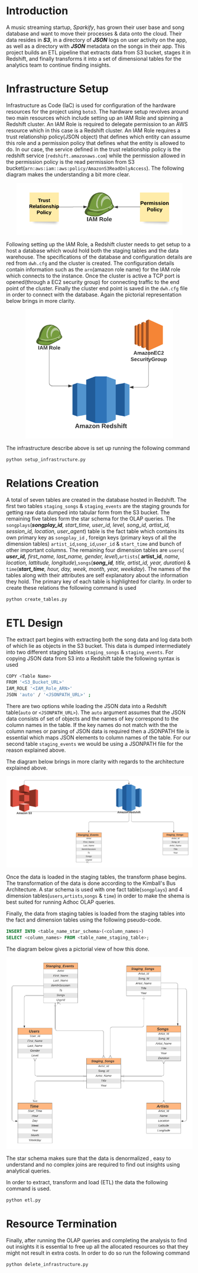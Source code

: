 # 
# Introduction
A music streaming startup, *Sparkify*, has grown their user base and song database and want to move their processes & data onto the cloud. Their data resides in ***S3***, in a directory of ***JSON*** logs on user activity on the app, as well as a directory with ***JSON*** metadata on the songs in their app.
This project builds an ETL pipeline that extracts data from S3 bucket, stages it in Redshift, and finally transforms it into a set of dimensional tables for the analytics team to continue finding insights.

# Infrastructure Setup

Infrastructure as Code (IaC) is used for configuration of the hardware resources for the project using `boto3`. The hardware setup revolves around two main resources which include setting up an IAM Role and spinning a Redshift cluster. An IAM Role is required to delegate permission to an AWS resource which in this case is a Redshift cluster. An IAM Role requires a trust relationship policy(JSON object) that defines which entity can assume this role and a permission policy that defines what the entity is allowed to do. In our case, the service defined in the trust relationship policy is the redshift service (`redshift.amazonaws.com`) while the permission allowed in the permission policy is the read permission from S3 bucket(`arn:aws:iam::aws:policy/AmazonS3ReadOnlyAccess`). The following diagram makes the understanding a bit more clear.

<p align="center">
  <img src="https://github.com/anhassan/Data-WareHouse-Design-using-ETL-pipeline-with-AWS-S3-Redshift/blob/master/Images/IAM.png">
</p>

Following setting up the IAM Role, a Redshift cluster needs to get setup to a host a database which would hold both the staging tables and the data warehouse. The specifications of the database and configuration details are red from `dwh.cfg` and the cluster is created.  The configuration details contain information such as the `arn`(amazon role name) for the IAM role which connects to the instance. Once the cluster is active a TCP port is opened(through a EC2 security group) for connecting traffic to the end point of the cluster. Finally the cluster end point is saved in the `dwh.cfg` file in order to connect with the database. Again the pictorial representation below brings in more clarity.

<p align="center">
  <img src="https://github.com/anhassan/Data-WareHouse-Design-using-ETL-pipeline-with-AWS-S3-Redshift/blob/master/Images/RedShift_Config.png">
</p>

The infrastructure describe above is set up running the following command
```bash
python setup_infrastructure.py
```

# Relations Creation
A total of seven tables are created in the database hosted in Redshift. The first two tables `staging_songs` & `staging_events` are the staging grounds for getting raw data dumped into tabular form from the S3 bucket. The remaining five tables form the star schema for the OLAP queries. The `songplays`(***songplay_id**, start_time, user_id, level, song_id, artist_id, session_id, location, user_agent*) table is the fact table which contains its own primary key as `songplay_id` , foreign keys (primary keys of all the dimension tables) `artist_id`,`song_id`,`user_id` & `start_time` and bunch of other important columns. The remaining four dimension tables are `users`(  _**user_id,** first_name, last_name, gender, level_),`artists`( **artist_id**, *name, location, lattitude, longitude*),`songs`(***song_id**, title, artist_id, year, duration*) & `time`(***start_time**, hour, day, week, month, year, weekday*). 	The names of the tables along with their attributes are self explanatory about the information they hold. The primary key of each table is highlighted for clarity.
In order to create these relations the following command is used
```bash
python create_tables.py
``` 

# ETL Design
The extract part begins with extracting both the song data and log data both of which lie as objects in the S3 bucket. This data is dumped intermediately into two different staging tables `staging_songs` & `staging_events`. For copying JSON data from S3 into a Redshift table the following syntax is used
```bash
COPY <Table Name>
FROM '<S3_Bucket_URL>'
IAM_ROLE '<IAM_Role_ARN>' 
JSON 'auto' / '<JSONPATH_URL>' ;
```
There are two options while loading the JSON data into a Redshift table(`auto` or `<JSONPATH_URL>`). The `auto` argument assumes that the JSON data consists of set of objects and the names of key correspond to the column names in the table. If the key names do not match with the the column names or parsing of JSON data is required then a JSONPATH file is essential which maps JSON elements to column names of the table. For our second table `staging_events` we would be using a JSONPATH file for the reason explained above.

The diagram below brings in more clarity with regards to the architecture explained above.

![image info](https://github.com/anhassan/Data-WareHouse-Design-using-ETL-pipeline-with-AWS-S3-Redshift/blob/master/Images/S3_Redshift_ETL.png)

Once the data is loaded in the staging tables, the transform phase begins. The transformation of the data is done according to the Kimball's Bus Architecture. A star schema is used with one fact table(`songplays`) and 4 dimension tables(`users`,`artists`,`songs` & `time`) in order to make the shema is best suited for running Adhoc OLAP queries.

Finally, the data from staging tables is loaded from the staging tables into the fact and dimension tables using the following pseudo-code.
```SQL
INSERT INTO <table_name_star_schema>(<column_names>)
SELECT <column_names> FROM <table_name_staging_table>;
```
The diagram below gives a pictorial view of how this done.

![image info](https://github.com/anhassan/Data-WareHouse-Design-using-ETL-pipeline-with-AWS-S3-Redshift/blob/master/Images/ETL_Staging_StarSchema_.png)

The star schema makes sure that the data is denormalized , easy to understand and no complex joins are required to find out insights using analytical queries.

In order to extract, transform and load (ETL) the data the following command is used.
```bash
python etl.py
```

# Resource Termination
Finally, after running the OLAP queries and completing the analysis to find out insights it is essential to free up all the allocated resources so that they might not result in extra costs. In order to do so run the following command
```bash
python delete_infrastructure.py
```
